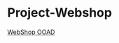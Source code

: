 # Project-Webshop

[WebShop OOAD](https://drive.google.com/file/d/1TnwC0vhy1qr1j1jCZOPj57MJqrNDvkmG/view?usp=sharing)
